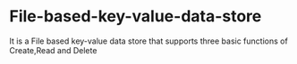 # File-based-key-value-data-store
It is a File based key-value data store that supports three basic functions of Create,Read and Delete
